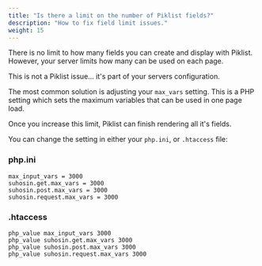 ```yaml
---
title: "Is there a limit on the number of Piklist fields?"
description: "How to fix field limit issues."
weight: 15
---
```


There is no limit to how many fields you can create and display with Piklist. However, your server limits how many can be used on each page.  

This is not a Piklist issue... it's part of your servers configuration.

The most common solution is adjusting your `max_vars` setting. This is a PHP setting which sets the maximum variables that can be used in one page load.

Once you increase this limit, Piklist can finish rendering all it's fields.

You can change the setting in either your `php.ini`, or `.htaccess` file:

### php.ini

```
max_input_vars = 3000
suhosin.get.max_vars = 3000
suhosin.post.max_vars = 3000
suhosin.request.max_vars = 3000
```

### .htaccess

```
php_value max_input_vars 3000
php_value suhosin.get.max_vars 3000
php_value suhosin.post.max_vars 3000
php_value suhosin.request.max_vars 3000
```
